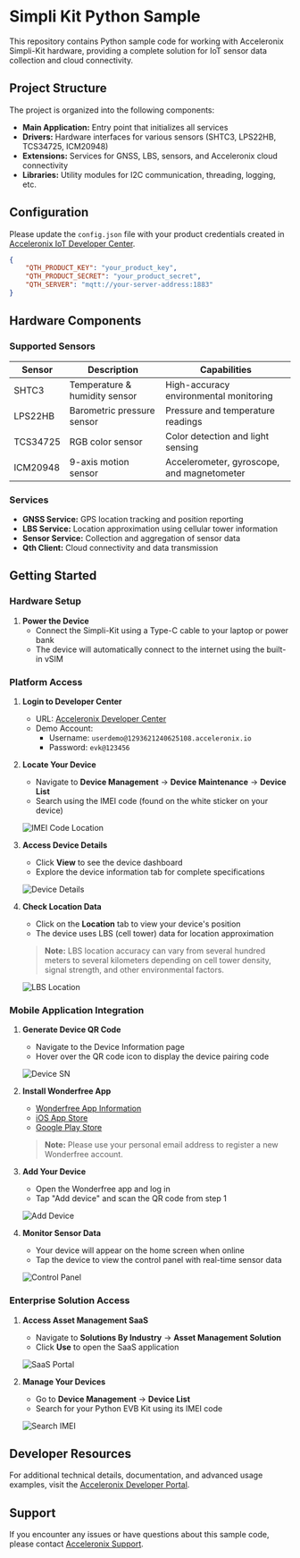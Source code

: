 # Simpli Kit Python Sample

This repository contains Python sample code for working with Acceleronix Simpli-Kit hardware, providing a complete solution for IoT sensor data collection and cloud connectivity.

## Project Structure

The project is organized into the following components:

- **Main Application:** Entry point that initializes all services
- **Drivers:** Hardware interfaces for various sensors (SHTC3, LPS22HB, TCS34725, ICM20948)
- **Extensions:** Services for GNSS, LBS, sensors, and Acceleronix cloud connectivity
- **Libraries:** Utility modules for I2C communication, threading, logging, etc.

## Configuration
Please update the `config.json` file with your product credentials created in [Acceleronix IoT Developer Center](https://core.acceleronix.io/).
   ```json
   {
       "QTH_PRODUCT_KEY": "your_product_key",
       "QTH_PRODUCT_SECRET": "your_product_secret",
       "QTH_SERVER": "mqtt://your-server-address:1883"
   }
   ```
## Hardware Components

### Supported Sensors
| Sensor | Description | Capabilities |
|--------|-------------|--------------|
| SHTC3 | Temperature & humidity sensor | High-accuracy environmental monitoring |
| LPS22HB | Barometric pressure sensor | Pressure and temperature readings |
| TCS34725 | RGB color sensor | Color detection and light sensing |
| ICM20948 | 9-axis motion sensor | Accelerometer, gyroscope, and magnetometer |

### Services
- **GNSS Service:** GPS location tracking and position reporting
- **LBS Service:** Location approximation using cellular tower information
- **Sensor Service:** Collection and aggregation of sensor data
- **Qth Client:** Cloud connectivity and data transmission

## Getting Started

### Hardware Setup

1. **Power the Device**
   - Connect the Simpli-Kit using a Type-C cable to your laptop or power bank
   - The device will automatically connect to the internet using the built-in vSIM

### Platform Access

1. **Login to Developer Center**
   - URL: [Acceleronix Developer Center](https://core.acceleronix.io/login)
   - Demo Account:
     - Username: `userdemo@1293621240625108.acceleronix.io`
     - Password: `evk@123456`

2. **Locate Your Device**
   - Navigate to **Device Management** → **Device Maintenance** → **Device List**
   - Search using the IMEI code (found on the white sticker on your device)

   ![IMEI Code Location](./images/imei_code.png)

3. **Access Device Details**
   - Click **View** to see the device dashboard
   - Explore the device information tab for complete specifications

   ![Device Details](./images/enterIMEI_code.png)

4. **Check Location Data**
   - Click on the **Location** tab to view your device's position
   - The device uses LBS (cell tower) data for location approximation

   > **Note:** LBS location accuracy can vary from several hundred meters to several kilometers depending on cell tower density, signal strength, and other environmental factors.

   ![LBS Location](./images/obs.png)

### Mobile Application Integration

1. **Generate Device QR Code**
   - Navigate to the Device Information page
   - Hover over the QR code icon to display the device pairing code

   ![Device SN](./images/device_sn.png)

2. **Install Wonderfree App**
   - [Wonderfree App Information](https://www.acceleronix.io/products/app)
   - [iOS App Store](https://apps.apple.com/gb/app/wonderfree/id6450249586)
   - [Google Play Store](https://play.google.com/store/search?q=wonderfree&c=apps&hl=en_CA&gl=US)

   > **Note:** Please use your personal email address to register a new Wonderfree account.

3. **Add Your Device**
   - Open the Wonderfree app and log in
   - Tap "Add device" and scan the QR code from step 1

   ![Add Device](./images/add_device.jpg)

4. **Monitor Sensor Data**
   - Your device will appear on the home screen when online
   - Tap the device to view the control panel with real-time sensor data

   ![Control Panel](./images/control_panel.jpg)

### Enterprise Solution Access

1. **Access Asset Management SaaS**
   - Navigate to **Solutions By Industry** → **Asset Management Solution**
   - Click **Use** to open the SaaS application

   ![SaaS Portal](./images/saas.png)

2. **Manage Your Devices**
   - Go to **Device Management** → **Device List**
   - Search for your Python EVB Kit using its IMEI code

   ![Search IMEI](./images/search_imei.png)

## Developer Resources

For additional technical details, documentation, and advanced usage examples, visit the [Acceleronix Developer Portal](https://core.acceleronix.io/).

## Support

If you encounter any issues or have questions about this sample code, please contact [Acceleronix Support](mailto:support@acceleronix.io).
